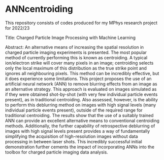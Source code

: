 # ANNcentroiding

This repository consists of codes produced for my MPhys research project for 2022/23

Title: Charged Particle Image Processing with Machine Learning

Abstract: An alternative means of increasing the spatial resolution in charged particle imaging experiments
is presented. The most popular method of currently performing this is known as centroiding. A typical
ion/electron strike will cover many pixels in an image; centroiding selects only the local maximum of
this distribution as the true strike point and ignores all neighbouring pixels. This method can be
incredibly effective, but it does experience some limitations. This project proposes the use of an
artificial neural network (ANN) to remove blurring effects from an image as an alternative strategy.
This approach is evaluated on images simulated as if they were obtained shot-by-shot (with very few
individual particle events present), as in traditional centroiding. Also assessed, however, is the ability
to perform this deblurring method on images with high signal levels (many individual particle events
present), outside of the required range for traditional centroiding. The results show that the use of a
suitably trained ANN can provide an excellent alternative means to conventional centroiding methods.
Additionally, the further capability of retrospective deblurring of images with high signal levels present
provides a way of fundamentally simplifying the acquisition of high-resolution images without data
processing in between laser shots. This incredibly successful initial demonstration further cements the
impact of incorporating ANNs into the toolbox for charged particle imaging data analysis. 


